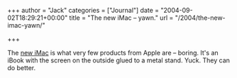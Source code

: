 +++
author = "Jack"
categories = ["Journal"]
date = "2004-09-02T18:29:21+00:00"
title = "The new iMac – yawn."
url = "/2004/the-new-imac-yawn/"

+++

The [new iMac][1] is what very few products from Apple are &#8211; boring. It's an iBook with the screen on the outside glued to a metal stand. Yuck. They can do better.

 [1]: http://www.apple.com/imac/